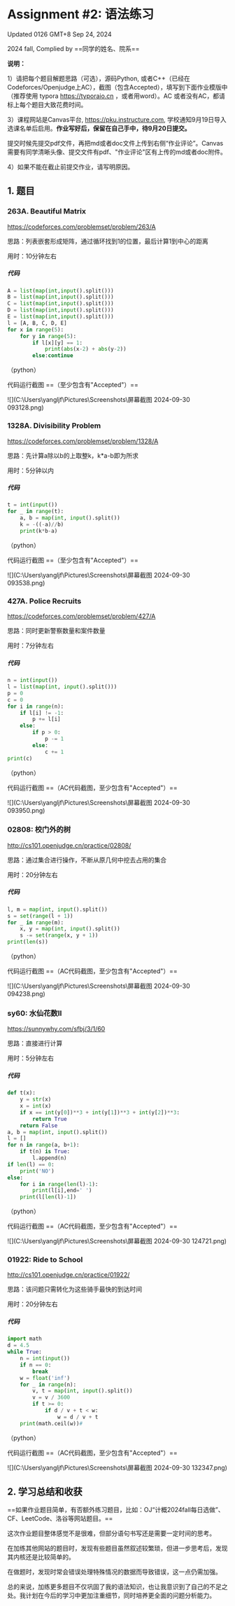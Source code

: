 # Assignment #2: 语法练习

Updated 0126 GMT+8 Sep 24, 2024

2024 fall, Complied by ==同学的姓名、院系==



**说明：**

1）请把每个题目解题思路（可选），源码Python, 或者C++（已经在Codeforces/Openjudge上AC），截图（包含Accepted），填写到下面作业模版中（推荐使用 typora https://typoraio.cn ，或者用word）。AC 或者没有AC，都请标上每个题目大致花费时间。

3）课程网站是Canvas平台, https://pku.instructure.com, 学校通知9月19日导入选课名单后启用。**作业写好后，保留在自己手中，待9月20日提交。**

提交时候先提交pdf文件，再把md或者doc文件上传到右侧“作业评论”。Canvas需要有同学清晰头像、提交文件有pdf、"作业评论"区有上传的md或者doc附件。

4）如果不能在截止前提交作业，请写明原因。



## 1. 题目

### 263A. Beautiful Matrix

https://codeforces.com/problemset/problem/263/A



思路：列表嵌套形成矩阵，通过循环找到1的位置，最后计算1到中心的距离

用时：10分钟左右

##### 代码

```python
A = list(map(int,input().split()))
B = list(map(int,input().split()))
C = list(map(int,input().split()))
D = list(map(int,input().split()))
E = list(map(int,input().split()))
l = [A, B, C, D, E]
for x in range(5):
    for y in range(5):
        if l[x][y] == 1:
            print(abs(x-2) + abs(y-2))
        else:continue
```

（python）

代码运行截图 ==（至少包含有"Accepted"）==

![](C:\Users\yangljf\Pictures\Screenshots\屏幕截图 2024-09-30 093128.png)





### 1328A. Divisibility Problem

https://codeforces.com/problemset/problem/1328/A



思路：先计算a除以b的上取整k，k*a-b即为所求

用时：5分钟以内

##### 代码

```python
t = int(input())
for _ in range(t):
    a, b = map(int, input().split())
    k = -((-a)//b)
    print(k*b-a)
```

（python）

代码运行截图 ==（至少包含有"Accepted"）==

![](C:\Users\yangljf\Pictures\Screenshots\屏幕截图 2024-09-30 093538.png)





### 427A. Police Recruits

https://codeforces.com/problemset/problem/427/A



思路：同时更新警察数量和案件数量

用时：7分钟左右

##### 代码

```python
n = int(input())
l = list(map(int, input().split()))
p = 0
c = 0
for i in range(n):
    if l[i] != -1:
        p += l[i]
    else:
        if p > 0:
            p -= 1
        else:
            c += 1
print(c)
```

（python）

代码运行截图 ==（AC代码截图，至少包含有"Accepted"）==

![](C:\Users\yangljf\Pictures\Screenshots\屏幕截图 2024-09-30 093950.png)





### 02808: 校门外的树

http://cs101.openjudge.cn/practice/02808/



思路：通过集合进行操作，不断从原几何中挖去占用的集合

用时：20分钟左右

##### 代码

```python
l, m = map(int, input().split())
s = set(range(l + 1))
for _ in range(m):
    x, y = map(int, input().split())
    s -= set(range(x, y + 1))
print(len(s)) 
```

（python）

代码运行截图 ==（AC代码截图，至少包含有"Accepted"）==

![](C:\Users\yangljf\Pictures\Screenshots\屏幕截图 2024-09-30 094238.png)





### sy60: 水仙花数II

https://sunnywhy.com/sfbj/3/1/60



思路：直接进行计算

用时：5分钟左右

##### 代码

```python
def t(x):
    y = str(x)
    x = int(x)
    if x == int(y[0])**3 + int(y[1])**3 + int(y[2])**3:
        return True
    return False
a, b = map(int, input().split())
l = []
for n in range(a, b+1):
    if t(n) is True:
        l.append(n)
if len(l) == 0:
    print('NO')
else:
    for i in range(len(l)-1):
        print(l[i],end=' ')
    print(l[len(l)-1])
```

（python）

代码运行截图 ==（AC代码截图，至少包含有"Accepted"）==

![](C:\Users\yangljf\Pictures\Screenshots\屏幕截图 2024-09-30 124721.png)



### 01922: Ride to School

http://cs101.openjudge.cn/practice/01922/



思路：该问题只需转化为这些骑手最快的到达时间

用时：20分钟左右

##### 代码

```python
import math
d = 4.5
while True:
    n = int(input())
    if n == 0:
        break
    w = float('inf')
    for _ in range(n):
        v, t = map(int, input().split())
        v = v / 3600
        if t >= 0:
            if d / v + t < w:
                w = d / v + t
    print(math.ceil(w))# 

```

（python）

代码运行截图 ==（AC代码截图，至少包含有"Accepted"）==

![](C:\Users\yangljf\Pictures\Screenshots\屏幕截图 2024-09-30 132347.png)





## 2. 学习总结和收获

==如果作业题目简单，有否额外练习题目，比如：OJ“计概2024fall每日选做”、CF、LeetCode、洛谷等网站题目。==

这次作业题目整体感觉不是很难，但部分语句书写还是需要一定时间的思考。

在加练其他网站的题目时，发现有些题目虽然叙述较繁琐，但进一步思考后，发现其内核还是比较简单的。

在做题时，发现时常会错误处理特殊情况的数据而导致错误，这一点仍需加强。

总的来说，加练更多题目不仅巩固了我的语法知识，也让我意识到了自己的不足之处。我计划在今后的学习中更加注重细节，同时培养更全面的问题分析能力。



